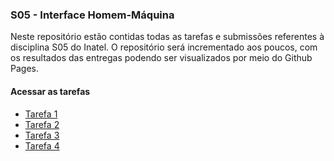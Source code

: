 ### S05 - Interface Homem-Máquina

Neste repositório estão contidas todas as tarefas e submissões referentes à disciplina S05 do Inatel.
O repositório será incrementado aos poucos, com os resultados das entregas podendo ser visualizados 
por meio do Github Pages.

#### Acessar as tarefas

- [Tarefa 1](./html/reserva_de_armarios.html)
- [Tarefa 2](./html/dashboard_inatel.html)
- [Tarefa 3](./html/dashboard_inatel.html)
- [Tarefa 4](./html/dashboard_inatel.html)
